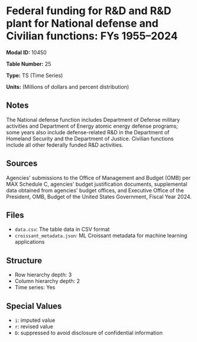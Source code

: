 # Federal funding for R&D and R&D plant for National defense and Civilian functions: FYs 1955–2024

**Modal ID:** 10450

**Table Number:** 25

**Type:** TS (Time Series)

**Units:** (Millions of dollars and percent distribution)

## Notes

The National defense function includes Department of Defense military activities and Department of Energy atomic energy defense programs; some years also include defense-related R&D in the Department of Homeland Security and the Department of Justice. Civilian functions include all other federally funded R&D activities.

## Sources

Agencies' submissions to the Office of Management and Budget (OMB) per MAX Schedule C, agencies' budget justification documents, supplemental data obtained from agencies' budget offices, and Executive Office of the President, OMB, Budget of the United States Government, Fiscal Year 2024.

## Files

- `data.csv`: The table data in CSV format
- `croissant_metadata.json`: ML Croissant metadata for machine learning applications

## Structure

- Row hierarchy depth: 3
- Column hierarchy depth: 2
- Time series: Yes

## Special Values

- `i`: imputed value
- `r`: revised value
- `D`: suppressed to avoid disclosure of confidential information
